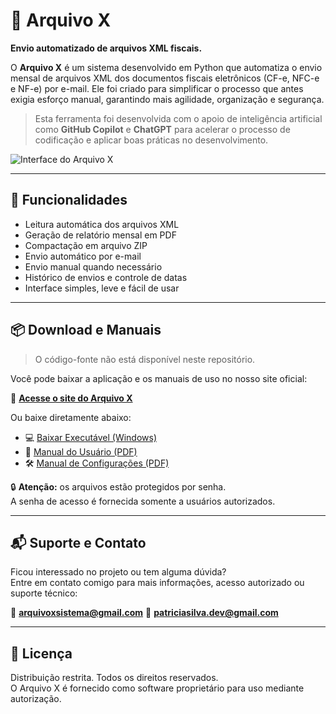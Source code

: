 # 📁 Arquivo X

**Envio automatizado de arquivos XML fiscais.**

O **Arquivo X** é um sistema desenvolvido em Python que automatiza o envio mensal de arquivos XML dos documentos fiscais eletrônicos (CF-e, NFC-e e NF-e) por e-mail. Ele foi criado para simplificar o processo que antes exigia esforço manual, garantindo mais agilidade, organização e segurança.

> Esta ferramenta foi desenvolvida com o apoio de inteligência artificial como **GitHub Copilot** e **ChatGPT** para acelerar o processo de codificação e aplicar boas práticas no desenvolvimento. 

![Interface do Arquivo X](./img/interface-arquivox.jpg)

---

## 🚀 Funcionalidades

- Leitura automática dos arquivos XML
- Geração de relatório mensal em PDF
- Compactação em arquivo ZIP
- Envio automático por e-mail
- Envio manual quando necessário
- Histórico de envios e controle de datas
- Interface simples, leve e fácil de usar

---

## 📦 Download e Manuais

> O código-fonte não está disponível neste repositório.

Você pode baixar a aplicação e os manuais de uso no nosso site oficial:

🔗 [**Acesse o site do Arquivo X**](https://seudominio.com.br)

Ou baixe diretamente abaixo:

- 💻 [Baixar Executável (Windows)](./downloads/ArquivoX.zip)
- 📘 [Manual do Usuário (PDF)](./docs/manual-usuario.pdf)
- 🛠️ [Manual de Configurações (PDF)](./docs/manual-configuracoes.pdf)

🔒 **Atenção:** os arquivos estão protegidos por senha.  
A senha de acesso é fornecida somente a usuários autorizados.

---

## 📬 Suporte e Contato

Ficou interessado no projeto ou tem alguma dúvida?  
Entre em contato comigo para mais informações, acesso autorizado ou suporte técnico:

📧 **arquivoxsistema@gmail.com**
📧 **patriciasilva.dev@gmail.com**

---

## 📃 Licença

Distribuição restrita. Todos os direitos reservados.  
O Arquivo X é fornecido como software proprietário para uso mediante autorização.


